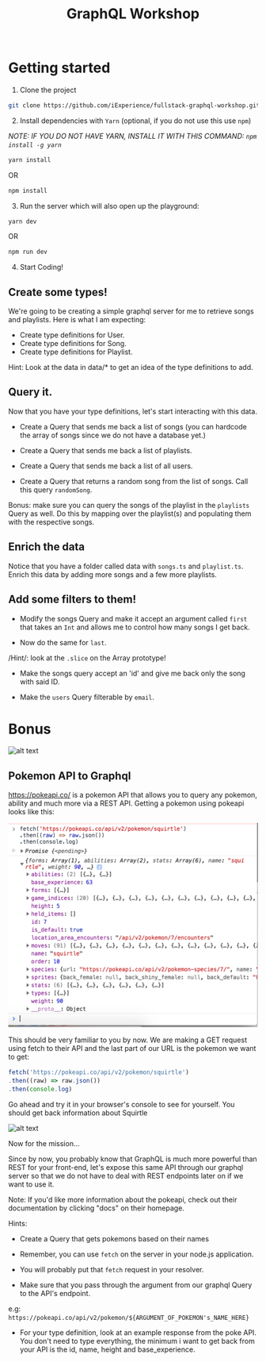 <h1 align="center"><strong> GraphQL Workshop </strong></h1>

<br />

# Getting started

1. Clone the project
```sh
git clone https://github.com/iExperience/fullstack-graphql-workshop.git
```

2. Install dependencies with `Yarn` (optional, if you do not use this use `npm`)

*NOTE: IF YOU DO NOT HAVE YARN, INSTALL IT WITH THIS COMMAND: `npm install -g yarn`*

```sh
yarn install
```
OR
```sh
npm install
```

3. Run the server which will also open up the playground:

```sh
yarn dev
```

OR

```sh
npm run dev
```

4. Start Coding!


## Create some types!

We're going to be creating a simple graphql server for me to retrieve songs and playlists. Here is what I am expecting:

* Create type definitions for User.
* Create type definitions for Song.
* Create type definitions for Playlist.

Hint: Look at the data in data/* to get an idea of the type definitions to add.

## Query it.

Now that you have your type definitions, let's start interacting with this data. 

* Create a Query that sends me back a list of songs (you can hardcode the array of songs since we do not have a database yet.)

* Create a Query that sends me back a list of playlists.

* Create a Query that sends me back a list of all users.

* Create a Query that returns a random song from the list of songs. Call this query `randomSong`. 

Bonus: make sure you can query the songs of the playlist in the `playlists` Query as well. Do this by mapping over the playlist(s) and populating them with the respective songs.

## Enrich the data

Notice that you have a folder called data with `songs.ts` and `playlist.ts`. Enrich this data by adding more songs and a few more playlists.

## Add some filters to them!

* Modify the songs Query and make it accept an argument called `first` that takes an `Int` and allows me to control how many songs I get back.

* Now do the same for `last`. 

/Hint/: look at the `.slice` on the Array prototype!

* Make the songs query accept an 'id' and give me back only the song with said ID.

* Make the `users` Query filterable by `email`.


# Bonus


![alt text](https://media.giphy.com/media/P0RWkdsRpK7ss/giphy.gif "Bonus Poutine")

## Pokemon API to Graphql

https://pokeapi.co/ is a pokemon API that allows you to query any pokemon, ability and much more via a REST API. Getting a pokemon using pokeapi looks like this:

![alt text](/screens/pokepoke.png "Bonus Poutine")

This should be very familiar to you by now. We are making a GET request using fetch to their API and the last part of our URL is the pokemon we want to get:

```js
fetch('https://pokeapi.co/api/v2/pokemon/squirtle')
.then((raw) => raw.json())
.then(console.log)
```

Go ahead and try it in your browser's console to see for yourself. You should get back information about Squirtle

![alt text](https://media.giphy.com/media/awRutawdcWLJe/giphy.gif "squiirtle")

Now for the mission...

Since by now, you probably know that GraphQL is much more powerful than REST for your front-end, let's expose this same API through our graphql server so that we do not have to deal with REST endpoints later on if we want to use it.

Note: If you'd like more information about the pokeapi, check out their documentation by clicking "docs" on their homepage.

Hints: 

* Create a Query that gets pokemons based on their names

* Remember, you can use `fetch` on the server in your node.js application.

* You will probably put that `fetch` request in your resolver.

* Make sure that you pass through the argument from our graphql Query to the API's endpoint. 

e.g: `https://pokeapi.co/api/v2/pokemon/${ARGUMENT_OF_POKEMON's_NAME_HERE}`

* For your type definition, look at an example response from the poke API. You don't need to type everything, the minimum i want to get back from your API is the id, name, height and base_experience.



